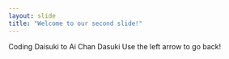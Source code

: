 ```yaml
---
layout: slide
title: "Welcome to our second slide!"
---
```

Coding Daisuki to Ai Chan Dasuki
Use the left arrow to go back!

